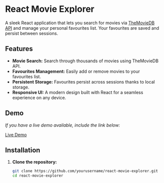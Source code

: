 # React Movie Explorer

A sleek React application that lets you search for movies via [TheMovieDB API](https://www.themoviedb.org/documentation/api) and manage your personal favourites list. Your favourites are saved and persist between sessions.

## Features

- **Movie Search:** Search through thousands of movies using TheMovieDB API.
- **Favourites Management:** Easily add or remove movies to your favourites list.
- **Persistent Storage:** Favourites persist across sessions thanks to local storage.
- **Responsive UI:** A modern design built with React for a seamless experience on any device.

## Demo

*If you have a live demo available, include the link below:*

[Live Demo](https://your-demo-link.com)

## Installation

1. **Clone the repository:**

   ```bash
   git clone https://github.com/yourusername/react-movie-explorer.git
   cd react-movie-explorer

